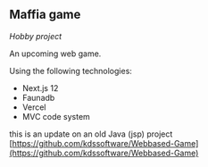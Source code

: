 ## Maffia game 

_Hobby project_

An upcoming web game.

Using the following technologies:
- Next.js 12
- Faunadb
- Vercel
- MVC code system


this is an update on an old Java (jsp) project [https://github.com/kdssoftware/Webbased-Game](https://github.com/kdssoftware/Webbased-Game)